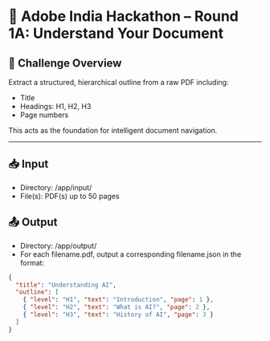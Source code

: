 # 🧠 Adobe India Hackathon – Round 1A: Understand Your Document

## 📝 Challenge Overview
Extract a structured, hierarchical outline from a raw PDF including:
- Title
- Headings: H1, H2, H3
- Page numbers

This acts as the foundation for intelligent document navigation.

---

## 📥 Input
- Directory: /app/input/
- File(s): PDF(s) up to 50 pages

## 📤 Output
- Directory: /app/output/
- For each filename.pdf, output a corresponding filename.json in the format:
```json
{
  "title": "Understanding AI",
  "outline": [
    { "level": "H1", "text": "Introduction", "page": 1 },
    { "level": "H2", "text": "What is AI?", "page": 2 },
    { "level": "H3", "text": "History of AI", "page": 3 }
  ]
}
